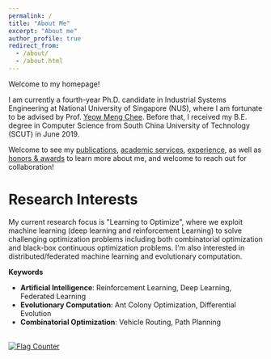 ```yaml
---
permalink: /
title: "About Me"
excerpt: "About me"
author_profile: true
redirect_from: 
  - /about/
  - /about.html
---
```


Welcome to my homepage!

I am currently a fourth-year Ph.D. candidate in Industrial Systems Engineering at National University of Singapore (NUS), where I am fortunate to be advised by Prof. [Yeow Meng Chee](https://ymchee66.github.io/home/).
Before that, I received my B.E. degree in Computer Science from South China University of Technology (SCUT) in June 2019.
<!-- , where I was supervised by Prof. [Yue-Jiao Gong](https://scholar.google.com/citations?user=Mi0Zu3IAAAAJ&hl=en). -->
Welcome to see my [publications](https://yining043.github.io/publications/), [academic services](https://yining043.github.io/service/), [experience](https://yining043.github.io/experience/), as well as [honors & awards](https://yining043.github.io/honors/) to learn more about me, and welcome to reach out for collaboration!

# Research Interests
My current research focus is "Learning to Optimize", where we exploit machine learning (deep learning and reinforcement Learning) to solve challenging optimization problems including both combinatorial optimization and black-box continuous optimization problems. I'm also interested in distributed/federated machine learning and evolutionary computation.

**Keywords**
- **Artificial Intelligence**: Reinforcement Learning, Deep Learning, Federated Learning
- **Evolutionary Computation**: Ant Colony Optimization, Differential Evolution
- **Combinatorial Optimization**: Vehicle Routing, Path Planning


<br>
<a href="https://info.flagcounter.com/kHt2"><img src="https://s01.flagcounter.com/count2/kHt2/bg_FFFFFF/txt_000000/border_CCCCCC/columns_2/maxflags_10/viewers_0/labels_0/pageviews_0/flags_0/percent_0/" alt="Flag Counter" border="0"></a>
